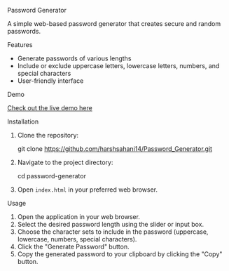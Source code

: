 Password Generator

A simple web-based password generator that creates secure and random passwords.

Features

- Generate passwords of various lengths
- Include or exclude uppercase letters, lowercase letters, numbers, and special characters
- User-friendly interface

Demo

[Check out the live demo here](https://harshsahani14.github.io/Password_Generator/)

Installation

1. Clone the repository:
    
    git clone https://github.com/harshsahani14/Password_Generator.git
    
2. Navigate to the project directory:
    
    cd password-generator
    
3. Open `index.html` in your preferred web browser.

Usage

1. Open the application in your web browser.
2. Select the desired password length using the slider or input box.
3. Choose the character sets to include in the password (uppercase, lowercase, numbers, special characters).
4. Click the "Generate Password" button.
5. Copy the generated password to your clipboard by clicking the "Copy" button.